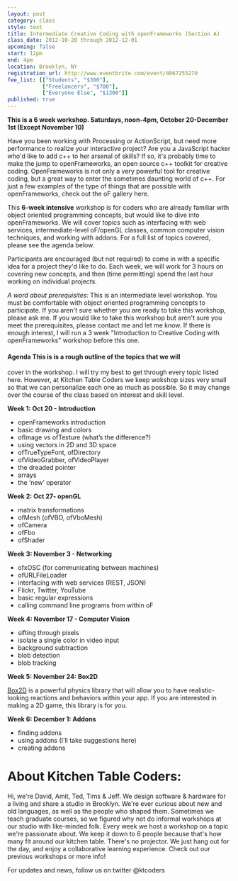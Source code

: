 ```yaml
---
layout: post
category: class
style: text
title: Intermediate Creative Coding with openFrameworks (Section A)
class_date: 2012-10-20 through 2012-12-01
upcoming: false
start: 12pm
end: 4pm
location: Brooklyn, NY
registration_url: http://www.eventbrite.com/event/4067255270
fee_list: [["Students", "$300"],
           ["Freelancers", "$700"],
           ["Everyone Else", "$1300"]]
published: true
---
```


**This is a 6 week workshop. Saturdays, noon-4pm, October 20-December
  1st (Except November 10)**

Have you been working with Processing or ActionScript, but need more
performance to realize your interactive project? Are you a JavaScript
hacker who'd like to add c++ to her arsenal of skills? If so, it's
probably time to make the jump to openFrameworks, an open source c++
toolkit for creative coding. OpenFrameworks is not only a very
powerful tool for creative coding, but a great way to enter the
sometimes daunting world of c++. For just a few examples of the type
of things that are possible with openFrameworks, check out the oF
gallery here.

This **6-week intensive** workshop is for coders who are already
familiar with object oriented programming concepts, but would like to
dive into openFrameworks. We will cover topics such as interfacing
with web services, intermediate-level oF/openGL classes, common
computer vision techniques, and working with addons. For a full list
of topics covered, please see the agenda below.

Participants are encouraged (but not required) to come in with a
specific idea for a project they'd like to do. Each week, we will work
for 3 hours on covering new concepts, and then (time permitting) spend
the last hour working on individual projects.

*A word about prerequisites:* This is an intermediate level
 workshop. You must be comfortable with object oriented programming
 concepts to participate. If you aren't sure whether you are ready to
 take this workshop, please ask me. If you would like to take this
 workshop but aren't sure you meet the prerequisites, please contact
 me and let me know. If there is enough interest, I will run a 3 week
 "Introduction to Creative Coding with openFrameworks" workshop before
 this one.


#### Agenda This is is a rough outline of the topics that we will
cover in the workshop. I will try my best to get through every topic
listed here. However, at Kitchen Table Coders we keep wokshop sizes
very small so that we can personalize each one as much as possible. So
it may change over the course of the class based on interest and skill
level.

__Week 1: Oct 20 - Introduction__

* openFrameworks introduction
* basic drawing and colors
* ofImage vs ofTexture (what&rsquo;s the difference?)
* using vectors in 2D and 3D space
* ofTrueTypeFont, ofDirectory
* ofVideoGrabber, ofVideoPlayer
* the dreaded pointer
* arrays
* the &lsquo;new&rsquo; operator

__Week 2: Oct 27- openGL__

* matrix transformations
* ofMesh (ofVBO, ofVboMesh)
* ofCamera
* ofFbo
* ofShader

__Week 3: November 3 - Networking__

* ofxOSC (for communicating between machines)
* ofURLFileLoader
* interfacing with web services (REST, JSON)
* Flickr, Twitter, YouTube
* basic regular expressions
* calling command line programs from within oF

__Week 4: November 17 - Computer Vision__
* sifting through pixels
* isolate a single color in video input
* background subtraction
* blob detection
* blob tracking

__Week 5: November 24: Box2D__

[Box2D](http://vimeo.com/26747704) is a powerful physics library that
will allow you to have realistic-looking reactions and behaviors
within your app. If you are interested in making a 2D game, this
library is for you.

__Week 6: December 1: Addons__
* finding addons
* using addons (I'll take suggestions here)
* creating addons


 
# About Kitchen Table Coders:
 
Hi, we're David, Amit, Ted, Tims & Jeff. We design software & hardware
for a living and share a studio in Brooklyn. We're ever curious about
new and old languages, as well as the people who shaped
them. Sometimes we teach graduate courses, so we figured why not do
informal workshops at our studio with like-minded folk.  Every week we
host a workshop on a topic we're passionate about. We keep it down to
6 people because that's how many fit around our kitchen table. There's
no projector. We just hang out for the day, and enjoy a collaborative
learning experience.  Check out our previous workshops or more info!
 
 
For updates and news, follow us on twitter @ktcoders
